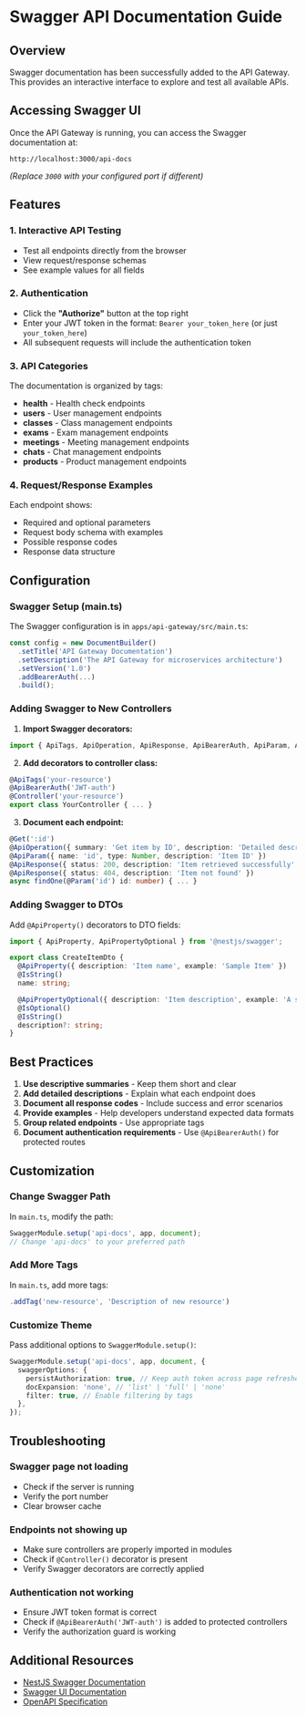 # Swagger API Documentation Guide

## Overview
Swagger documentation has been successfully added to the API Gateway. This provides an interactive interface to explore and test all available APIs.

## Accessing Swagger UI

Once the API Gateway is running, you can access the Swagger documentation at:

```
http://localhost:3000/api-docs
```

*(Replace `3000` with your configured port if different)*

## Features

### 1. **Interactive API Testing**
- Test all endpoints directly from the browser
- View request/response schemas
- See example values for all fields

### 2. **Authentication**
- Click the **"Authorize"** button at the top right
- Enter your JWT token in the format: `Bearer your_token_here` (or just `your_token_here`)
- All subsequent requests will include the authentication token

### 3. **API Categories**
The documentation is organized by tags:
- **health** - Health check endpoints
- **users** - User management endpoints
- **classes** - Class management endpoints
- **exams** - Exam management endpoints
- **meetings** - Meeting management endpoints
- **chats** - Chat management endpoints
- **products** - Product management endpoints

### 4. **Request/Response Examples**
Each endpoint shows:
- Required and optional parameters
- Request body schema with examples
- Possible response codes
- Response data structure

## Configuration

### Swagger Setup (main.ts)
The Swagger configuration is in `apps/api-gateway/src/main.ts`:

```typescript
const config = new DocumentBuilder()
  .setTitle('API Gateway Documentation')
  .setDescription('The API Gateway for microservices architecture')
  .setVersion('1.0')
  .addBearerAuth(...)
  .build();
```

### Adding Swagger to New Controllers

1. **Import Swagger decorators:**
```typescript
import { ApiTags, ApiOperation, ApiResponse, ApiBearerAuth, ApiParam, ApiBody } from '@nestjs/swagger';
```

2. **Add decorators to controller class:**
```typescript
@ApiTags('your-resource')
@ApiBearerAuth('JWT-auth')
@Controller('your-resource')
export class YourController { ... }
```

3. **Document each endpoint:**
```typescript
@Get(':id')
@ApiOperation({ summary: 'Get item by ID', description: 'Detailed description' })
@ApiParam({ name: 'id', type: Number, description: 'Item ID' })
@ApiResponse({ status: 200, description: 'Item retrieved successfully' })
@ApiResponse({ status: 404, description: 'Item not found' })
async findOne(@Param('id') id: number) { ... }
```

### Adding Swagger to DTOs

Add `@ApiProperty()` decorators to DTO fields:

```typescript
import { ApiProperty, ApiPropertyOptional } from '@nestjs/swagger';

export class CreateItemDto {
  @ApiProperty({ description: 'Item name', example: 'Sample Item' })
  @IsString()
  name: string;

  @ApiPropertyOptional({ description: 'Item description', example: 'A sample description' })
  @IsOptional()
  @IsString()
  description?: string;
}
```

## Best Practices

1. **Use descriptive summaries** - Keep them short and clear
2. **Add detailed descriptions** - Explain what each endpoint does
3. **Document all response codes** - Include success and error scenarios
4. **Provide examples** - Help developers understand expected data formats
5. **Group related endpoints** - Use appropriate tags
6. **Document authentication requirements** - Use `@ApiBearerAuth()` for protected routes

## Customization

### Change Swagger Path
In `main.ts`, modify the path:
```typescript
SwaggerModule.setup('api-docs', app, document);
// Change 'api-docs' to your preferred path
```

### Add More Tags
In `main.ts`, add more tags:
```typescript
.addTag('new-resource', 'Description of new resource')
```

### Customize Theme
Pass additional options to `SwaggerModule.setup()`:
```typescript
SwaggerModule.setup('api-docs', app, document, {
  swaggerOptions: {
    persistAuthorization: true, // Keep auth token across page refreshes
    docExpansion: 'none', // 'list' | 'full' | 'none'
    filter: true, // Enable filtering by tags
  },
});
```

## Troubleshooting

### Swagger page not loading
- Check if the server is running
- Verify the port number
- Clear browser cache

### Endpoints not showing up
- Make sure controllers are properly imported in modules
- Check if `@Controller()` decorator is present
- Verify Swagger decorators are correctly applied

### Authentication not working
- Ensure JWT token format is correct
- Check if `@ApiBearerAuth('JWT-auth')` is added to protected controllers
- Verify the authorization guard is working

## Additional Resources

- [NestJS Swagger Documentation](https://docs.nestjs.com/openapi/introduction)
- [Swagger UI Documentation](https://swagger.io/tools/swagger-ui/)
- [OpenAPI Specification](https://swagger.io/specification/)
